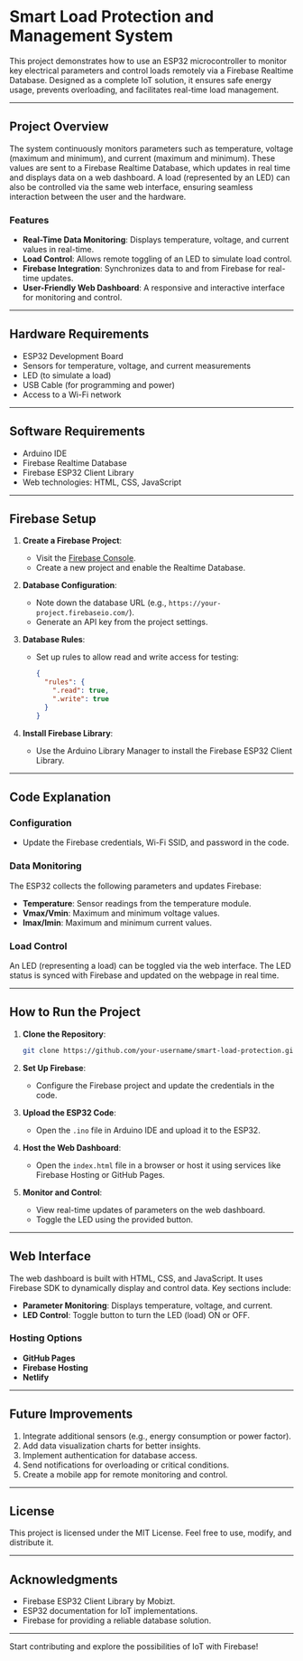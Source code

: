 # Smart Load Protection and Management System

This project demonstrates how to use an ESP32 microcontroller to monitor key electrical parameters and control loads remotely via a Firebase Realtime Database. Designed as a complete IoT solution, it ensures safe energy usage, prevents overloading, and facilitates real-time load management.

---

## Project Overview

The system continuously monitors parameters such as temperature, voltage (maximum and minimum), and current (maximum and minimum). These values are sent to a Firebase Realtime Database, which updates in real time and displays data on a web dashboard. A load (represented by an LED) can also be controlled via the same web interface, ensuring seamless interaction between the user and the hardware.

### Features
- **Real-Time Data Monitoring**: Displays temperature, voltage, and current values in real-time.
- **Load Control**: Allows remote toggling of an LED to simulate load control.
- **Firebase Integration**: Synchronizes data to and from Firebase for real-time updates.
- **User-Friendly Web Dashboard**: A responsive and interactive interface for monitoring and control.

---

## Hardware Requirements
- ESP32 Development Board  
- Sensors for temperature, voltage, and current measurements  
- LED (to simulate a load)  
- USB Cable (for programming and power)  
- Access to a Wi-Fi network  

---

## Software Requirements
- Arduino IDE  
- Firebase Realtime Database  
- Firebase ESP32 Client Library  
- Web technologies: HTML, CSS, JavaScript  

---

## Firebase Setup

1. **Create a Firebase Project**:  
   - Visit the [Firebase Console](https://console.firebase.google.com/).  
   - Create a new project and enable the Realtime Database.

2. **Database Configuration**:  
   - Note down the database URL (e.g., `https://your-project.firebaseio.com/`).  
   - Generate an API key from the project settings.

3. **Database Rules**:  
   - Set up rules to allow read and write access for testing:  
     ```json
     {
       "rules": {
         ".read": true,
         ".write": true
       }
     }
     ```

4. **Install Firebase Library**:  
   - Use the Arduino Library Manager to install the Firebase ESP32 Client Library.

---

## Code Explanation

### Configuration
- Update the Firebase credentials, Wi-Fi SSID, and password in the code.  

### Data Monitoring
The ESP32 collects the following parameters and updates Firebase:  
- **Temperature**: Sensor readings from the temperature module.  
- **Vmax/Vmin**: Maximum and minimum voltage values.  
- **Imax/Imin**: Maximum and minimum current values.

### Load Control
An LED (representing a load) can be toggled via the web interface. The LED status is synced with Firebase and updated on the webpage in real time.

---

## How to Run the Project

1. **Clone the Repository**:  
   ```bash
   git clone https://github.com/your-username/smart-load-protection.git
   ```

2. **Set Up Firebase**:  
   - Configure the Firebase project and update the credentials in the code.

3. **Upload the ESP32 Code**:  
   - Open the `.ino` file in Arduino IDE and upload it to the ESP32.

4. **Host the Web Dashboard**:  
   - Open the `index.html` file in a browser or host it using services like Firebase Hosting or GitHub Pages.

5. **Monitor and Control**:  
   - View real-time updates of parameters on the web dashboard.  
   - Toggle the LED using the provided button.

---

## Web Interface

The web dashboard is built with HTML, CSS, and JavaScript. It uses Firebase SDK to dynamically display and control data. Key sections include:  
- **Parameter Monitoring**: Displays temperature, voltage, and current.  
- **LED Control**: Toggle button to turn the LED (load) ON or OFF.

### Hosting Options
- **GitHub Pages**  
- **Firebase Hosting**  
- **Netlify**  

---


## Future Improvements

1. Integrate additional sensors (e.g., energy consumption or power factor).  
2. Add data visualization charts for better insights.  
3. Implement authentication for database access.  
4. Send notifications for overloading or critical conditions.  
5. Create a mobile app for remote monitoring and control.

---

## License
This project is licensed under the MIT License. Feel free to use, modify, and distribute it.

---

## Acknowledgments
- Firebase ESP32 Client Library by Mobizt.  
- ESP32 documentation for IoT implementations.  
- Firebase for providing a reliable database solution.

---

Start contributing and explore the possibilities of IoT with Firebase!
